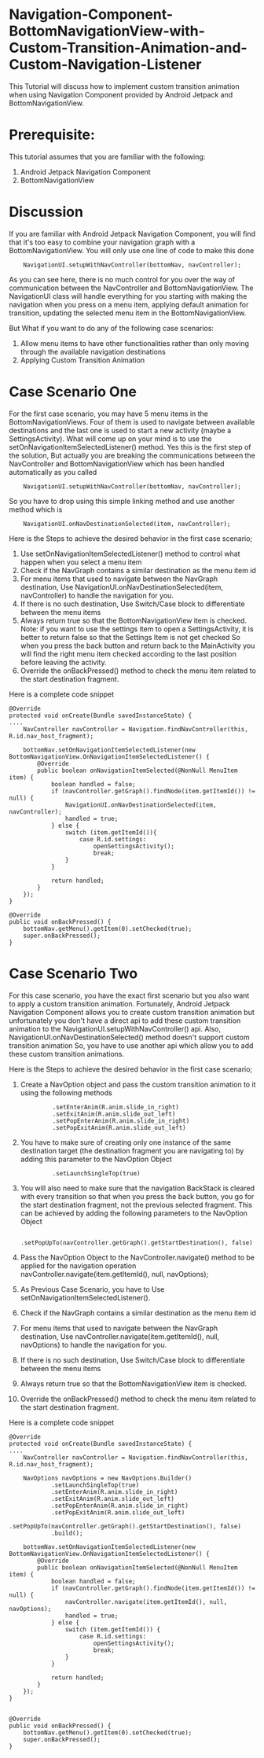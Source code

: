 # Navigation-Component-BottomNavigationView-with-Custom-Transition-Animation-and-Custom-Navigation-Listener
This Tutorial will discuss how to implement custom transition animation when using Navigation Component provided by Android Jetpack and BottomNavigationView.

# Prerequisite:
This tutorial assumes that you are familiar with the following:
1. Android Jetpack Navigation Component
2. BottomNavigationView

# Discussion
If you are familiar with Android Jetpack Navigation Component, you will find that it's too easy to combine your navigation graph with a BottomNavigationView. You will only use one line of code to make this done

        NavigationUI.setupWithNavController(bottomNav, navController);

As you can see here, there is no much control for you over the way of communication between the NavController and BottomNavigationView. The NavigationUI class will handle everything for you starting with making the navigation when you press on a menu item, applying default animation for transition, updating the selected menu item in the BottomNavigationView.

But What if you want to do any of the following case scenarios:
1. Allow menu items to have other functionalities rather than only moving through the available navigation destinations
2. Applying Custom Transition Animation

# Case Scenario One
For the first case scenario, you may have 5 menu items in the BottomNavigationViews. Four of them is used to navigate between available destinations and the last one is used to start a new activity (maybe a SettingsActivity). What will come up on your mind is to use the setOnNavigationItemSelectedListener() method. Yes this is the first step of the solution, But actually you are breaking the communications between the NavController and BottomNavigationView which has been handled automatically as you called 

        NavigationUI.setupWithNavController(bottomNav, navController);
 
So you have to drop using this simple linking method and use another method which is

        NavigationUI.onNavDestinationSelected(item, navController);

Here is the Steps to achieve the desired behavior in the first case scenario;
1. Use setOnNavigationItemSelectedListener() method to control what happen when you select a menu item
2. Check if the NavGraph contains a similar destination as the menu item id
3. For menu items that used to navigate between the NavGraph destination, Use NavigationUI.onNavDestinationSelected(item, navController) to handle the navigation for you.
4. If there is no such destination, Use Switch/Case block to differentiate between the menu items
5. Always return true so that the BottomNavigationView item is checked. 
Note: if you want to use the settings item to open a SettingsActivity, it is better to return false so that the Settings Item is not get checked So when you press the back button and return back to the MainActivity you will find the right menu item checked according to the last position before leaving the activity.
6. Override the onBackPressed() method to check the menu item related to the start destination fragment.

Here is a complete code snippet

    @Override
    protected void onCreate(Bundle savedInstanceState) {
    ....
        NavController navController = Navigation.findNavController(this, R.id.nav_host_fragment);
            
        bottomNav.setOnNavigationItemSelectedListener(new BottomNavigationView.OnNavigationItemSelectedListener() {
            @Override
            public boolean onNavigationItemSelected(@NonNull MenuItem item) {
                boolean handled = false;
                if (navController.getGraph().findNode(item.getItemId()) != null) {
                    NavigationUI.onNavDestinationSelected(item, navController);
                    handled = true;
                } else {
                    switch (item.getItemId()){
                        case R.id.settings:
                            openSettingsActivity();
                            break;
                    }
                }

                return handled;
            }
        });
    }

    @Override
    public void onBackPressed() {
        bottomNav.getMenu().getItem(0).setChecked(true);
        super.onBackPressed(); 
    }

# Case Scenario Two
For this case scenario, you have the exact first scenario but you also want to apply a custom transition animation. Fortunately, Android Jetpack Navigation Component allows you to create custom transition animation but unfortunately you don't have a direct api to add these custom transition animation to the NavigationUI.setupWithNavController() api. Also, NavigationUI.onNavDestinationSelected() method doesn't support custom transition animation So, you have to use another api which allow you to add these custom transition animations.

Here is the Steps to achieve the desired behavior in the first case scenario;
1. Create a NavOption object and pass the custom transition animation to it using the following methods

                .setEnterAnim(R.anim.slide_in_right)
                .setExitAnim(R.anim.slide_out_left)
                .setPopEnterAnim(R.anim.slide_in_right)
                .setPopExitAnim(R.anim.slide_out_left)
        
2. You have to make sure of creating only one instance of the same destination target (the destination fragment you are navigating to) by adding this parameter to the NavOption Object

                .setLaunchSingleTop(true)
                
3. You will also need to make sure that the navigation BackStack is cleared with every transition so that when you press the back button, you go for the start destination fragment, not the previous selected fragment. This can be achieved by adding the following parameters to the NavOption Object

                .setPopUpTo(navController.getGraph().getStartDestination(), false)

4. Pass the NavOption Object to the NavController.navigate() method to be applied for the navigation operation
                    navController.navigate(item.getItemId(), null, navOptions);
5. As Previous Case Scenario, you have to Use setOnNavigationItemSelectedListener().
6. Check if the NavGraph contains a similar destination as the menu item id
7. For menu items that used to navigate between the NavGraph destination, Use 
navController.navigate(item.getItemId(), null, navOptions) to handle the navigation for you.
8. If there is no such destination, Use Switch/Case block to differentiate between the menu items
9. Always return true so that the BottomNavigationView item is checked. 
10. Override the onBackPressed() method to check the menu item related to the start destination fragment.

Here is a complete code snippet


    @Override
    protected void onCreate(Bundle savedInstanceState) {
    ....
        NavController navController = Navigation.findNavController(this, R.id.nav_host_fragment);

        NavOptions navOptions = new NavOptions.Builder()
                .setLaunchSingleTop(true)
                .setEnterAnim(R.anim.slide_in_right)
                .setExitAnim(R.anim.slide_out_left)
                .setPopEnterAnim(R.anim.slide_in_right)
                .setPopExitAnim(R.anim.slide_out_left)
                .setPopUpTo(navController.getGraph().getStartDestination(), false)
                .build();

        bottomNav.setOnNavigationItemSelectedListener(new BottomNavigationView.OnNavigationItemSelectedListener() {
            @Override
            public boolean onNavigationItemSelected(@NonNull MenuItem item) {
                boolean handled = false;
                if (navController.getGraph().findNode(item.getItemId()) != null) {
                    navController.navigate(item.getItemId(), null, navOptions);
                    handled = true;
                } else {
                    switch (item.getItemId()) {
                        case R.id.settings:
                            openSettingsActivity();
                            break;
                    }
                }

                return handled;
            }
        });
    }


    @Override
    public void onBackPressed() {
        bottomNav.getMenu().getItem(0).setChecked(true);
        super.onBackPressed(); 
    }

